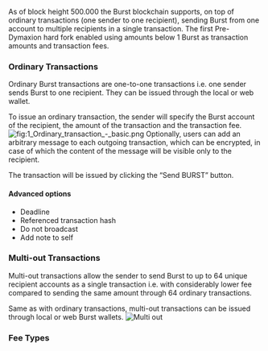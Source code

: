 As of block height 500.000 the Burst blockchain supports, on top of ordinary transactions (one sender to one recipient), sending Burst from one account to multiple recipients in a single transaction. The first Pre-Dymaxion hard fork enabled using amounts below 1 Burst as transaction amounts and transaction fees.

### Ordinary Transactions

Ordinary Burst transactions are one-to-one transactions i.e. one sender sends Burst to one recipient. They can be issued through the local or web wallet.

To issue an ordinary transaction, the sender will specify the Burst account of the recipient, the amount of the transaction and the transaction fee. ![](1_Ordinary_transaction_-_basic.png "fig:1_Ordinary_transaction_-_basic.png") Optionally, users can add an arbitrary message to each outgoing transaction, which can be encrypted, in case of which the content of the message will be visible only to the recipient.

The transaction will be issued by clicking the “Send BURST” button.

#### Advanced options

-   Deadline
-   Referenced transaction hash
-   Do not broadcast
-   Add note to self

### Multi-out Transactions

Multi-out transactions allow the sender to send Burst to up to 64 unique recipient accounts as a single transaction i.e. with considerably lower fee compared to sending the same amount through 64 ordinary transactions.

Same as with ordinary transactions, multi-out transactions can be issued through local or web Burst wallets. ![Multi out](2_Multi_out.png "fig:Multi out")

### Fee Types
